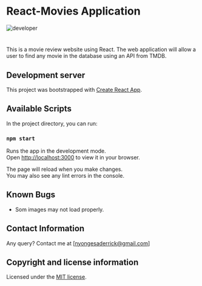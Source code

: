 # React-Movies Application

![developer](https://img.shields.io/badge/Developer-Derrick%20Daniel%20Nyongesa-blue)

#

This is a movie review website using React. The web application will allow a user to find any movie in the database using an API from TMDB.

## Development server

This project was bootstrapped with [Create React App](https://github.com/facebook/create-react-app).

## Available Scripts

In the project directory, you can run:

### `npm start`

Runs the app in the development mode.\
Open [http://localhost:3000](http://localhost:3000) to view it in your browser.

The page will reload when you make changes.\
You may also see any lint errors in the console.

## Known Bugs

- Som images may not load properly.

## Contact Information

Any query? Contact me at [nyongesaderrick@gmail.com]

## Copyright and license information

Licensed under the [MIT license](LICENSE).
